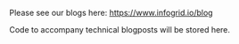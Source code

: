 Please see our blogs here: https://www.infogrid.io/blog

Code to accompany technical blogposts will be stored here.
